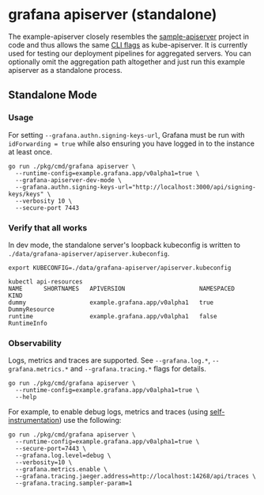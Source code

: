 # grafana apiserver (standalone)

The example-apiserver closely resembles the
[sample-apiserver](https://github.com/kubernetes/sample-apiserver/tree/master) project in code and thus
allows the same
[CLI flags](https://kubernetes.io/docs/reference/command-line-tools-reference/kube-apiserver/) as kube-apiserver.
It is currently used for testing our deployment pipelines for aggregated servers. You can optionally omit the
aggregation path altogether and just run this example apiserver as a standalone process.

## Standalone Mode

### Usage

For setting `--grafana.authn.signing-keys-url`, Grafana must be run with `idForwarding = true` while also ensuring
you have logged in to the instance at least once.

```shell
go run ./pkg/cmd/grafana apiserver \
  --runtime-config=example.grafana.app/v0alpha1=true \
  --grafana-apiserver-dev-mode \
  --grafana.authn.signing-keys-url="http://localhost:3000/api/signing-keys/keys" \
  --verbosity 10 \
  --secure-port 7443
```

### Verify that all works

In dev mode, the standalone server's loopback kubeconfig is written to `./data/grafana-apiserver/apiserver.kubeconfig`.

```shell
export KUBECONFIG=./data/grafana-apiserver/apiserver.kubeconfig

kubectl api-resources
NAME      SHORTNAMES   APIVERSION                     NAMESPACED   KIND
dummy                  example.grafana.app/v0alpha1   true         DummyResource
runtime                example.grafana.app/v0alpha1   false        RuntimeInfo
```

### Observability

Logs, metrics and traces are supported. See `--grafana.log.*`, `--grafana.metrics.*` and `--grafana.tracing.*` flags for details.

```shell
go run ./pkg/cmd/grafana apiserver \
  --runtime-config=example.grafana.app/v0alpha1=true \
  --help
```

For example, to enable debug logs, metrics and traces (using [self-instrumentation](../../../../devenv/docker/blocks/self-instrumentation/readme.md)) use the following:

```shell
go run ./pkg/cmd/grafana apiserver \
  --runtime-config=example.grafana.app/v0alpha1=true \
  --secure-port=7443 \
  --grafana.log.level=debug \
  --verbosity=10 \
  --grafana.metrics.enable \
  --grafana.tracing.jaeger.address=http://localhost:14268/api/traces \
  --grafana.tracing.sampler-param=1
```
